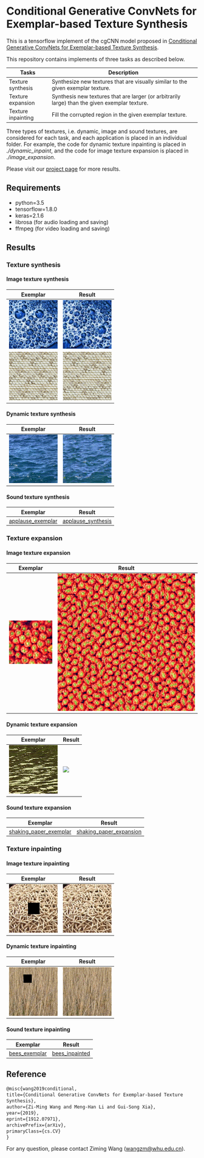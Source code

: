 # Conditional Generative ConvNets for Exemplar-based Texture Synthesis

This is a tensorflow implement of the cgCNN model proposed in [Conditional Generative ConvNets for Exemplar-based Texture Synthesis](https://arxiv.org/abs/1912.07971).

This repository contains implements of three tasks as described below. 

|Tasks|Description|
|-----|-----|
|Texture synthesis|Synthesize new textures that are visually similar to the given exemplar texture.|
|Texture expansion|Synthesis new textures that are larger (or arbitrarily large) than the given exemplar texture.|
|Texture inpainting|Fill the corrupted region in the given exemplar texture.|

Three types of textures, i.e. dynamic, image and sound textures, are considered for each task, and each application is placed in an individual folder. For example, the code for dynamic texture inpainting is placed in *./dynamic_inpaint*, and the code for image texture expansion is placed in *./image_expansion*.

Please visit our [project page](http://captain.whu.edu.cn/cgcnn-texture/) for more results.

## Requirements
- python=3.5
- tensorflow=1.8.0
- keras=2.1.6
- librosa  (for audio loading and saving)
- ffmpeg (for video loading and saving)

## Results
### Texture synthesis
#### Image texture synthesis

|Exemplar|Result|
|--------------|--------------|
| <img src="readme_fig\i_s\bubbly_0038.jpg" width="128"/>  | <img src="readme_fig\i_s\bubbly_0038.jpg_inner_10__layer_S_3_layer_D_9_IsMean_0_Adam_0_2_5000_.jpg" width="128"/> |
| <img src="readme_fig\i_s\Texture54.png" width="128"/>  | <img src="readme_fig\i_s\Texture54.png_inner_50_layer_S_3_layer_D_9_IsMean_0_Adam_0_1_3000_.jpg" width="128"/> |


#### Dynamic texture synthesis
|Exemplar|Result|
|--------------|--------------|
|<img src="readme_fig\d_s\sample_o.gif">|<img src="readme_fig\d_s\sample.gif"> |

#### Sound texture synthesis
|Exemplar|Result|
|--------------|--------------|
|[applause_exemplar](readme_fig/s_s/norm_Enthusiastic_applause.wav)|[applause_synthesis](readme_fig/s_s/norm_Enthusiastic_applause.wav_Model_1_depth_4_IsMean_0_Adam_0_Fou_0_Gau_1e-08_inner_10_1_3000_.wav) |

### Texture expansion
#### Image texture expansion

|Exemplar|Result|
|--------------|--------------|
| <img src="readme_fig\i_e\peppers.jpg" width="128">  | <img src="readme_fig\i_e\peppers.jpg_layer_S_3_layer_D_9_inner_10_IsMean_0_Adam_1_normal_False_Gau_0.0_Fou_0.0_diversity_No_d_weight_0_0_step_2200_.jpg" width="448"> |

#### Dynamic texture expansion
|Exemplar|Result|
|--------------|--------------|
|<img src="readme_fig\d_e\origin.gif" width="128">|<img src="readme_fig\d_e\expansion.gif" width="448"> |

#### Sound texture expansion
|Exemplar|Result|
|--------------|--------------|
|[shaking_paper_exemplar](readme_fig/s_e/norm_shaking_paper.wav)|[shaking_paper_expansion](readme_fig/s_e/norm_shaking_paper.wav_depth_4_inner_10_IsMean_0_Adam_0_Gau_0.0_diversity_No_d_weight_0.wav) |

### Texture inpainting
#### Image texture inpainting
|Exemplar|Result|
|--------------|--------------|
| <img src="readme_fig\i_i\masked_fibrous_0145.jpg" width="128"/>  | <img src="readme_fig\i_i\fibrous_0145.jpg_mask2.png_mean_1_inner_10_tv_0.0_fou_0.0001900_.jpg" width="128"/> |

#### Dynamic texture inpainting
|Exemplar|Result|
|--------------|--------------|
| <img src="readme_fig\d_i\sample_o.gif" width="128"/>  | <img src="readme_fig\d_i\sample.gif" width="128"/> |

#### Sound texture inpainting
|Exemplar|Result|
|--------------|--------------|
|[bees_exemplar](readme_fig/s_i/masked_norm_Bees.wav)|[bees_inpainted](readme_fig/s_i/norm_Bees.wav__mean_1_inner_10_fou_1600_.wav) |

## Reference

    @misc{wang2019conditional,
    title={Conditional Generative ConvNets for Exemplar-based Texture Synthesis},
    author={Zi-Ming Wang and Meng-Han Li and Gui-Song Xia},
    year={2019},
    eprint={1912.07971},
    archivePrefix={arXiv},
    primaryClass={cs.CV}
    }

For any question, please contact Ziming Wang (wangzm@whu.edu.cn).
